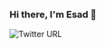 ### Hi there, I'm Esad 👋

![Twitter URL](https://img.shields.io/twitter/url?label=ComertEsad&style=social&url=https%3A%2F%2Ftwitter.com%2FComertEsad)






<!--
**esadcmrt/esadcmrt** is a ✨ _special_ ✨ repository because its `README.md` (this file) appears on your GitHub profile.

Here are some ideas to get you started:

- 🔭 I’m currently working on ...
- 🌱 I’m currently learning ...
- 👯 I’m looking to collaborate on ...
- 🤔 I’m looking for help with ...
- 💬 Ask me about ...
- 📫 How to reach me: ...
- 😄 Pronouns: ...
- ⚡ Fun fact: ...
-->
